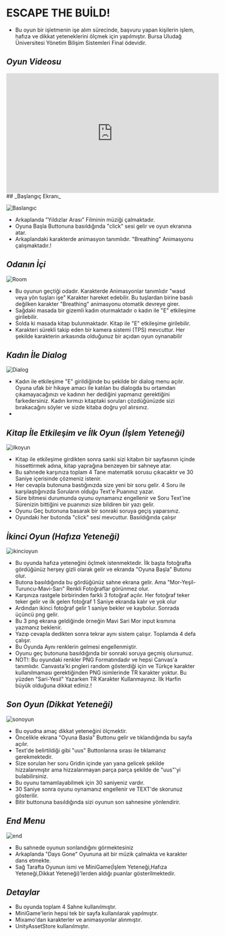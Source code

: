 # ESCAPE THE BUİLD!
- Bu oyun bir işletmenin işe alım sürecinde, başvuru yapan kişilerin işlem, hafıza ve dikkat yeteneklerini ölçmek için yapılmıştır. Bursa Uludağ Üniversitesi Yönetim Bilişim Sistemleri Final ödevidir.
 ## _Oyun Videosu_

 <iframe width="560" height="315" src="https://www.youtube.com/embed/i1Gfuu4y2V0.mp4" frameborder="0" allowfullscreen></iframe>
## _Başlangıç Ekranı_

![Baslangıc](https://i.hizliresim.com/ky22x1x.png)

- Arkaplanda "Yıldızlar Arası" Filminin müziği çalmaktadır.
- Oyuna Başla Buttonuna basıldığında "click" sesi gelir ve oyun ekranına atar.
- Arkaplandaki karakterde animasyon tanımlıdır. "Breathing" Animasyonu çalışmaktadır.!

## _Odanın İçi_

 ![Room](https://i.hizliresim.com/l79fbls.png)

- Bu oyunun geçtiği odadır. Karakterde Animasyonlar tanımlıdır "wasd veya yön tuşları işe" Karakter hareket edebilir. Bu tuşlardan birine basılı değilken karakter "Breathing" animasyonu otomatik devreye girer.
- Sağdaki masada bir gizemli kadın oturmaktadır o kadın ile "E" etkileşime girilebilir.
- Solda ki masada kitap bulunmaktadır. Kitap ile "E" etkileşime girilebilir.
- Karakteri sürekli takip eden bir kamera sistemi (TPS) mevcuttur. Her şekilde karakterin arkasında olduğunuz bir açıdan oyun oynanabilir

## _Kadın İle Dialog_
 ![Dialog](https://i.hizliresim.com/396kce2.png)

- Kadın ile etkileşime "E" girildiğinde bu şekilde bir dialog menu açılır. Oyuna ufak bir hikaye amacı ile katılan bu dialogda bu ortamdan çıkamayacağınızı ve kadının her dediğini yapmanız gerektiğini farkedersiniz. Kadın kırmızı kitaptaki soruları çözdüğünüzde sizi bırakacağını söyler ve sizde kitaba doğru yol alırsınız.
-
## _Kitap İle Etkileşim ve İlk Oyun (İşlem Yeteneği)_
 ![ilkoyun](https://i.hizliresim.com/tswb6gj.png)

- Kitap ile etkileşime girdikten sonra sanki sizi kitabın bir sayfasının içinde hissettirmek adına, kitap yaprağına benzeyen bir sahneye atar.
- Bu sahnede karşınıza toplam 4 Tane matematik sorusu çıkacaktır ve 30 Saniye içerisinde çözmeniz istenir.
- Her cevapla butonuna bastığınızda size yeni bir soru gelir. 4 Soru ile karşılaştığınızda Soruların olduğu Text'e Puanınız yazar.
- Süre bitmesi durumunda oyunu oynamanız engellenir ve Soru Text'ine Sürenizin bittiğini ve puanınızı size bildiren bir yazı gelir.
- Oyunu Geç butonuna basarak bir sonraki soruya geçiş yaparsınız.
- Oyundaki her butonda "click" sesi mevcuttur. Basıldığında çalışır

## _İkinci Oyun (Hafıza Yeteneği)_
 ![ikincioyun](https://i.hizliresim.com/840svdn.png)
 - Bu oyunda hafıza yeteneğini öçlmek istenmektedir. İlk başta fotoğrafta gördüğünüz herşey gizli olarak gelir ve ekranda "Oyuna Başla" Butonu olur.
 - Butona basıldığında bu gördüğünüz sahne ekrana gelir. Ama "Mor-Yeşil-Turuncu-Mavi-Sarı" Renkli Fotoğraflar görünmez olur.
 - Karşınıza rastgele birbirinden farklı 3 fotoğraf açılır. Her fotoğraf teker teker gelir ve ilk gelen fotoğraf 1 Saniye ekranda kalır ve yok olur
 - Ardından ikinci fotoğraf gelir 1 saniye bekler ve kaybolur. Sonrada üçüncü png gelir.
 - Bu 3 png ekrana geldiğinde örneğin Mavi Sari Mor input kısmına yazmanız beklenir.
 - Yazıp cevapla dedikten sonra tekrar aynı sistem çalışır. Toplamda 4 defa çalışır.
 - Bu Oyunda Aynı renklerin gelmesi engellenmiştir.
 - Oyunu geç butonuna basıldığında bir sonraki soruya geçmiş olursunuz.
 - NOT!: Bu oyundaki renkler PNG Formatındadır ve hepsi Canvas'a tanımlıdır. Canvasta'ki pngleri random gösterdiği için ve Türkçe karakter kullanılmaması gerektiğinden PNG isimlerinde TR karakter yoktur. Bu yüzden "Sari-Yesil" Yazarken TR Karakter Kullanmayınız. İlk Harfin büyük olduğuna dikkat ediniz.!

 ## _Son Oyun (Dikkat Yeteneği)_
 ![sonoyun](https://i.hizliresim.com/sehr4pc.png)
  - Bu oyudna amaç dikkat yeteneğini ölçmektir.
  - Öncelikle ekrana "Oyuna Basla" Buttonu gelir ve tıklandığında bu sayfa açılır.
  - Text'de belirtildiği gibi "uus" Buttonlarına sırası ile tıklamanız gerekmektedir.
  - Size sorulan her soru Gridin içinde yan yana gelicek şekilde hizzalanmıştır ama hizzalanmayan parça parça şekilde de "uus"'yi bulabilirsiniz.
  - Bu oyunu tamamlayabilmek için 30 saniyeniz vardır.
  - 30 Saniye sonra oyunu oynamanız engellenir ve TEXT'de skorunuz gösterilir.
  - Bitir buttonuna basıldığında sizi oyunun son sahnesine yönlendirir.
 
   ## _End Menu_
 ![end](https://i.hizliresim.com/qx9h4k5.png)
 - Bu sahnede oyunun sonlandığını görmektesiniz
 - Arkaplanda "Days Gone" Oyununa ait bir müzik çalmakta ve karakter dans etmekte.
 - Sağ Tarafta Oyunun ismi ve MiniGame(İşlem Yeteneği,Hafıza Yeteneği,Dikkat Yeteneği)'lerden aldığı puanlar gösterilmektedir.
 
  ## _Detaylar_
- Bu oyunda toplam 4 Sahne kullanılmıştır.
- MiniGame'lerin hepsi tek bir sayfa kullanılarak yapılmıştır.
- Mixamo'dan karakterler ve animasyonlar alınmıştır.
- UnityAssetStore kullanılmıştır.

 



